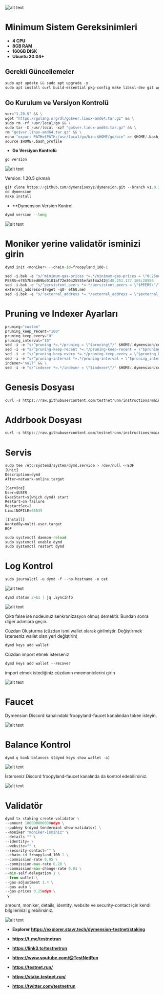 ![alt text](https://i.hizliresim.com/20m956g.png)


# Minimum Sistem Gereksinimleri

- **4 CPU**
- **8GB RAM**
- **160GB DISK**
- **Ubuntu 20.04+**

## Gerekli Güncellemeler

```python
sudo apt update && sudo apt upgrade -y
sudo apt install curl build-essential pkg-config make libssl-dev git wget jq make gcc chrony -y
```


## Go Kurulum ve Versiyon Kontrolü

```python
ver="1.20.5" && \
wget "https://golang.org/dl/go$ver.linux-amd64.tar.gz" && \
sudo rm -rf /usr/local/go && \
sudo tar -C /usr/local -xzf "go$ver.linux-amd64.tar.gz" && \
rm "go$ver.linux-amd64.tar.gz" && \
echo "export PATH=$PATH:/usr/local/go/bin:$HOME/go/bin" >> $HOME/.bash_profile && \
source $HOME/.bash_profile
```

- **Go Versiyon Kontrolü**

```python
go version
```

![alt text](https://i.hizliresim.com/833lfkg.png)

Version: 1.20.5 çıkmalı


```python
git clone https://github.com/dymensionxyz/dymension.git --branch v1.0.2-beta
cd dymension
make install
```

- **Dymension Version Kontrol

```python
dymd version --long
```

![alt text](https://i.hizliresim.com/b4mz0a0.png)


# Moniker yerine validatör isminizi girin

```python
dymd init <moniker> --chain-id=froopyland_100-1
```


```python
sed -i.bak -e "s/^minimum-gas-prices *=.*/minimum-gas-prices = \"0.25udym\"/;" ~/.dymension/config/app.toml
PEERS=e7857b8ed09bd0101af72e30425555efa8f4a242@148.251.177.108:20556
sed -i.bak -e "s/^persistent_peers *=.*/persistent_peers = \"$PEERS\"/" $HOME/.dymension/config/config.toml
external_address=$(wget -qO- eth0.me) 
sed -i.bak -e "s/^external_address *=.*/external_address = \"$external_address:26656\"/" $HOME/.dymension/config/config.toml
```

# Pruning ve Indexer Ayarları

```python
pruning="custom"
pruning_keep_recent="100"
pruning_keep_every="0"
pruning_interval="10"
sed -i -e "s/^pruning *=.*/pruning = \"$pruning\"/" $HOME/.dymension/config/app.toml
sed -i -e "s/^pruning-keep-recent *=.*/pruning-keep-recent = \"$pruning_keep_recent\"/" $HOME/.dymension/config/app.toml
sed -i -e "s/^pruning-keep-every *=.*/pruning-keep-every = \"$pruning_keep_every\"/" $HOME/.dymension/config/app.toml
sed -i -e "s/^pruning-interval *=.*/pruning-interval = \"$pruning_interval\"/" $HOME/.dymension/config/app.toml
indexer="null" && \
sed -i -e "s/^indexer *=.*/indexer = \"$indexer\"/" $HOME/.dymension/config/config.toml
```

# Genesis Dosyası

```python
curl -s https://raw.githubusercontent.com/testnetrunn/instructions/main/testnet/dymension/genesis.json > $HOME/.dymension/config/genesis.json
```

# Addrbook Dosyası

```python
curl -s https://raw.githubusercontent.com/testnetrunn/instructions/main/testnet/dymension/addrbook.json > $HOME/.dymension/config/addrbook.json
```



# Servis

```python
sudo tee /etc/systemd/system/dymd.service > /dev/null <<EOF
[Unit]
Description=dymd
After=network-online.target

[Service]
User=$USER
ExecStart=$(which dymd) start
Restart=on-failure
RestartSec=3
LimitNOFILE=65535

[Install]
WantedBy=multi-user.target
EOF
```

```python
sudo systemctl daemon-reload
sudo systemctl enable dymd
sudo systemctl restart dymd
```


#  Log Kontrol

```python
sudo journalctl -u dymd -f --no-hostname -o cat
```

![alt text](https://i.hizliresim.com/7kqpazr.png)


```python
dymd status 2>&1 | jq .SyncInfo
```

![alt text](https://i.hizliresim.com/5e175ph.png)


Çıktı false ise nodeunuz senkronizasyon olmuş demektir. Bundan sonra diğer adımlara geçin.


Cüzdan Oluşturma (cüzdan ismi wallet olarak girilmiştir. Değiştirmek isterseniz wallet olan yeri değiştirin)

```python
dymd keys add wallet
```

Cüzdan import etmek isterseniz

```python
dymd keys add wallet --recover
```
import etmek istediğiniz cüzdanın mnemoniclerini girin

![alt text](https://i.hizliresim.com/m9phwsn.png)


#  Faucet

Dymension Discord kanalındaki froopyland-faucet kanalından token isteyin.

![alt text](https://i.hizliresim.com/sdiw956.png)

#  Balance Kontrol

```python
dymd q bank balances $(dymd keys show wallet -a)
```

![alt text](https://i.hizliresim.com/scnbdj9.png)


İsterseniz Discord froopyland-faucet kanalında da kontrol edebilirsiniz.

![alt text](https://i.hizliresim.com/1rxv7he.png)


#  Validatör



```python
dymd tx staking create-validator \
--amount 100000000000udym \
--pubkey $(dymd tendermint show-validator) \
--moniker "moniker-isminiz" \
--details "" \
--identity= \
--website="" \
--security-contact="" \
--chain-id froopyland_100-1 \
--commission-rate 0.05 \
--commission-max-rate 0.20 \
--commission-max-change-rate 0.01 \
--min-self-delegation 1 \
--from wallet \
--gas-adjustment 1.4 \
--gas auto \
--gas-prices 0.25udym \
-y
```

amount, moniker, details, identity, website ve security-contact için kendi bilgilerinizi girebilirsiniz.


![alt text](https://i.hizliresim.com/ezvx95d.png)

- **Explorer** **https://explorer.stavr.tech/dymension-testnet/staking**

- **https://t.me/testnetrun**

- **https://link3.to/testnetrun**

- **https://www.youtube.com/@TestNetRun**

- **https://testnet.run/**

- **https://stake.testnet.run/**

- **https://twitter.com/testnetrun**


















